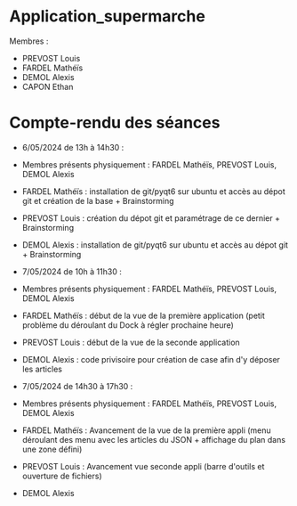 # Application_supermarche

Membres :
- PREVOST Louis
- FARDEL Mathéïs
- DEMOL Alexis
- CAPON Ethan


# Compte-rendu des séances

- 6/05/2024 de 13h à 14h30 :
- Membres présents physiquement : FARDEL Mathéïs, PREVOST Louis, DEMOL Alexis
- FARDEL Mathéïs : installation de git/pyqt6 sur ubuntu et accès au dépot git et création de la base + Brainstorming
- PREVOST Louis : création du dépot git et paramétrage de ce dernier + Brainstorming
- DEMOL Alexis : installation de git/pyqt6 sur ubuntu et accès au dépot git + Brainstorming

- 7/05/2024 de 10h à 11h30 :
- Membres présents physiquement : FARDEL Mathéïs, PREVOST Louis, DEMOL Alexis
- FARDEL Mathéïs : début de la vue de la première application (petit problème du déroulant du Dock à régler prochaine heure)
- PREVOST Louis : début de la vue de la seconde application
- DEMOL Alexis : code privisoire pour création de case afin d'y déposer les articles

- 7/05/2024 de 14h30 à 17h30 :
- Membres présents physiquement : FARDEL Mathéïs, PREVOST Louis, DEMOL Alexis
- FARDEL Mathéïs : Avancement de la vue de la première appli (menu déroulant des menu avec les articles du JSON + affichage du plan dans une zone défini)
- PREVOST Louis : Avancement vue seconde appli (barre d'outils et ouverture de fichiers)
- DEMOL Alexis
